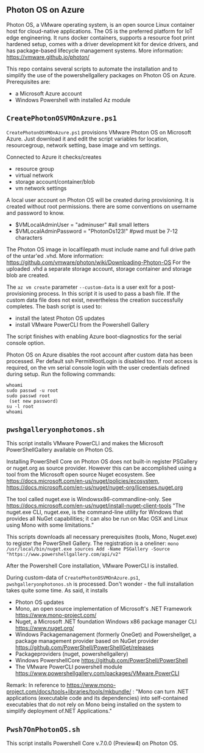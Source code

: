 Photon OS on Azure
-
Photon OS, a VMware operating system,  is an open source Linux container host for cloud-native applications. The OS is the preferred platform for IoT edge engineering. It runs docker containers, supports a resource foot print hardened setup, comes with a driver development kit for device drivers, and has package-based lifecycle management systems.
More information: https://vmware.github.io/photon/

This repo contains several scripts to automate the installation and to simplify the use of the powershellgallery packages on Photon OS on Azure. Prerequisites are:
- a Microsoft Azure account
- Windows Powershell with installed Az module

```CreatePhotonOSVMOnAzure.ps1```
-
```CreatePhotonOSVMOnAzure.ps1``` provisions VMware Photon OS on Microsoft Azure. Just download it and edit the script variables for location, resourcegroup, network setting, base image and vm settings. 

Connected to Azure it checks/creates
- resource group
- virtual network
- storage account/container/blob
- vm network settings

A local user account on Photon OS will be created during provisioning. It is created without root permissions. there are some conventions on username and password to know.
- $VMLocalAdminUser = "adminuser" #all small letters
- $VMLocalAdminPassword = "PhotonOs123!" #pwd must be 7-12 characters

The Photon OS image in localfilepath must include name and full drive path of the untar'ed .vhd.
More information: https://github.com/vmware/photon/wiki/Downloading-Photon-OS
For the uploaded .vhd a separate storage account, storage container and storage blob are created.

The ```az vm create``` parameter ```--custom-data``` is a user exit for a post-provisioning process. In this script it is used to pass a bash file. If the custom data file does not exist, nevertheless the creation successfully completes. The bash script is used to:
- install the latest Photon OS updates
- install VMware PowerCLI from the Powershell Gallery

The script finishes with enabling Azure boot-diagnostics for the serial console option.

Photon OS on Azure disables the root account after custom data has been processed. Per default ssh PermitRootLogin is disabled too.
If root access is required, on the vm serial console login with the user credentials defined during setup. Run the following commands:
```
whoami
sudo passwd -u root
sudo passwd root
 (set new password)
su -l root
whoami
```

```pwshgalleryonphotonos.sh```
-

This script installs VMware PowerCLI and makes the Microsoft PowerShellGallery available on Photon OS.

Installing PowerShell Core on Photon OS does not built-in register PSGallery or nuget.org as source provider.
However this can be accomplished using a tool from the Microsoft open source Nuget ecosystem.
See https://docs.microsoft.com/en-us/nuget/policies/ecosystem, https://docs.microsoft.com/en-us/nuget/nuget-org/licenses.nuget.org

The tool called nuget.exe is Windowsx86-commandline-only. See https://docs.microsoft.com/en-us/nuget/install-nuget-client-tools
"The nuget.exe CLI, nuget.exe, is the command-line utility for Windows that provides all NuGet capabilities; it can also be run on Mac OSX and Linux using Mono with some limitations."

This scripts downloads all necessary prerequisites (tools, Mono, Nuget.exe) to register the PowerShell Gallery. The registration is a oneliner:
```mono /usr/local/bin/nuget.exe sources Add -Name PSGallery -Source "https://www.powershellgallery.com/api/v2"```
 
After the Powershell Core installation, VMware PowerCLI is installed.


During custom-data of ```CreatePhotonOSVMOnAzure.ps1```, ```pwshgalleryonphotonos.sh``` is processed. Don't wonder - the full installation takes quite some time. As said, it installs
- Photon OS updates
- Mono, an open source implementation of Microsoft's .NET Framework https://www.mono-project.com/
- Nuget, a Microsoft .NET foundation Windows x86 package manager CLI https://www.nuget.org/
- Windows Packagemanagement (formerly OneGet) and Powershellget, a package management provider based on NuGet provider https://github.com/PowerShell/PowerShellGet/releases
- Packageproviders (nuget, powershellgallery)
- Windows PowershellCore https://github.com/PowerShell/PowerShell
- The VMware PowerCLI powershell module https://www.powershellgallery.com/packages/VMware.PowerCLI

Remark:
In reference to https://www.mono-project.com/docs/tools+libraries/tools/mkbundle/ : "Mono can turn .NET applications (executable code and its dependencies) into self-contained executables that do not rely on Mono being installed on the system to simplify deployment of.NET Applications."

```Pwsh7OnPhotonOS.sh```
-
This script installs Powershell Core v.7.0.0 (Preview4) on Photon OS.
